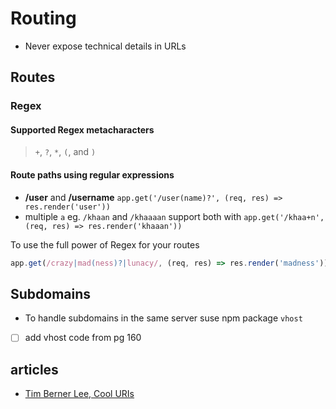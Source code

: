 # Routing

- Never expose technical details in URLs

## Routes

### Regex

#### Supported Regex metacharacters

> `+`, `?`, `*`, `(`, and `)`

#### Route paths using regular expressions
- **/user** and **/username** `app.get('/user(name)?', (req, res) => res.render('user'))`
- multiple `a` eg. `/khaan` and `/khaaaan` support both with `app.get('/khaa+n', (req, res) => res.render('khaaan'))`

To use the full power of Regex for your routes

```js
app.get(/crazy|mad(ness)?|lunacy/, (req, res) => res.render('madness'))`
```


## Subdomains
- To handle subdomains in the same server suse npm package `vhost`
- [ ] add vhost code from pg 160



## articles

- [Tim Berner Lee, Cool URIs](https://www.w3.org/Provider/Style/URI.html)

